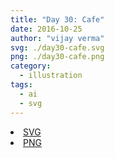 ```yaml
---
title: "Day 30: Cafe"
date: 2016-10-25
author: "vijay verma"
svg: ./day30-cafe.svg
png: ./day30-cafe.png
category:
  - illustration
tags:
  - ai
  - svg
---
```

<li><a href="./day30-cafe.svg" download className="btn-svg">SVG</a></li>
<li><a href="/day30-cafe.png" download className="btn-png">PNG</a></li>
